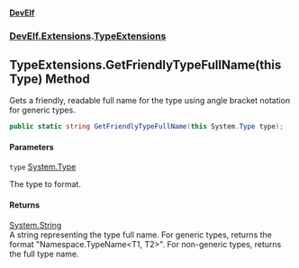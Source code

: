 #### [DevElf](README.md 'README')
### [DevElf\.Extensions](DevElf.Extensions.md 'DevElf\.Extensions').[TypeExtensions](TypeExtensions.md 'DevElf\.Extensions\.TypeExtensions')

## TypeExtensions\.GetFriendlyTypeFullName\(this Type\) Method

Gets a friendly, readable full name for the type using angle bracket notation for
generic types\.

```csharp
public static string GetFriendlyTypeFullName(this System.Type type);
```
#### Parameters

<a name='DevElf.Extensions.TypeExtensions.GetFriendlyTypeFullName(thisSystem.Type).type'></a>

`type` [System\.Type](https://learn.microsoft.com/en-us/dotnet/api/system.type 'System\.Type')

The type to format\.

#### Returns
[System\.String](https://learn.microsoft.com/en-us/dotnet/api/system.string 'System\.String')  
A string representing the type full name\. For generic types, returns the format
"Namespace\.TypeName\<T1, T2\>"\. For non\-generic types, returns the full type
name\.